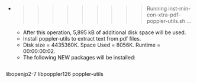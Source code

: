 * >>>>>>>>> Running inst-min-con-xtra-pdf-poppler-utils.sh ...
  * After this operation, 5,895 kB of additional disk space will be used.
  * Install poppler-utils to extract text from pdf files.
  * Disk size = 4435360K. Space Used = 8056K. Runtime = 00:00:00:02.
  * The following NEW packages will be installed:
  ```bash
libopenjp2-7 libpoppler126 poppler-utils
  ```
